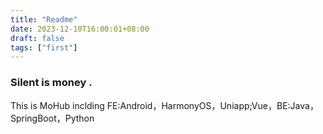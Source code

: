 ```yaml
---
title: "Readme"
date: 2023-12-10T16:00:01+08:00
draft: false
tags: ["first"]
---
```


### Silent is money .

This is MoHub inclding FE:Android，HarmonyOS，Uniapp;Vue，BE:Java，SpringBoot，Python
